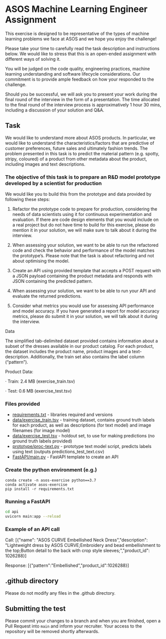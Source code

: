 # ASOS Machine Learning Engineer Assignment

This exercise is designed to be representative of the types of machine learning problems we face at ASOS and we hope you enjoy the challenge!

Please take your time to carefully read the task description and instructions below. We would like to stress that this is an open-ended assignment with different ways of solving it.

You will be judged on the code quality, engineering practices, machine learning understanding and software lifecycle considerations. Our commitment is to provide ample feedback on how your responded to the challenge.

Should you be successful, we will ask you to present your work during the final round of the interview in the form of a presentation. The time allocated to the final round of the interview process is approximatively 1 hour 30 mins, including a discussion of your solution and Q&A.

## Task

We would like to understand more about ASOS products. In particular, we would like to understand the characteristics/factors that are predictive of customer preferences, future sales and ultimately fashion trends. The problem presented in this task is to predict the material pattern (e.g. spotty, stripy, coloured) of a product from other metadata about the product, including images and text descriptions.

### The objective of this task is to prepare an R&D model prototype developed by a scientist for production

We would like you to build this from the prototype and data provided by following these steps:

1. Refactor the prototype code to prepare for production, considering the needs of data scientists using it for continuous experimentation and evaluation. If there are code design elements that you would include on a real project but do not have time to build for this exercise, please do mention it in your solution, we will make sure to talk about it during the interview.

2. When assessing your solution, we want to be able to run the refactored code and check the behavior and performance of the model matches the prototype’s. Please note that the task is about refactoring and not about optimising the model.

3. Create an API using provided template that accepts a POST request with a JSON payload containing the product metadata and responds with JSON containing the predicted pattern.

4. When assessing your solution, we want to be able to run your API and evaluate the returned predictions.

5. Consider what metrics you would use for assessing API performance and model accuracy. If you have generated a report for model accuracy metrics, please do submit it in your solution, we will talk about it during the interview.

Data

The simplified tab-delimited dataset provided contains information about a subset of the dresses available in our product catalog. For each product, the dataset includes the product name, product images and a text-description. Additionally, the train set also contains the label column (“pattern”).

Product Data:

· Train: 2.4 MB (exercise_train.tsv)

· Test: 0.6 MB (exercise_test.tsv)

### Files provided

* [requirements.txt](requirements.txt) - libraries required and versions
* [data/exercise_train.tsv](data/exercise_train.tsv) - training dataset, contains ground truth labels for each product, as well as descriptions (for text model) and image filenames (for image model)
* [data/exercise_test.tsv](data/exercise_test.tsv) - holdout set, to use for making predictions (no ground truth labels provided)
* [prototype/proc-text.py](prototype/proc-text.py) - prototype text model script, predicts labels using text (outputs predictions_test_text.csv)
* [FastAPI/main.py](FastAPI/main.py) - FastAPI template to create an API

### Create the python environment (e.g.)

``` conda
conda create -n asos-exercise python==3.7
conda activate asos-exercise
pip install -r requirements.txt
```

### Running a FastAPI

``` bash
cd api
uvicorn main:app --reload
```

### Example of an API call

Call: [{"name": "ASOS CURVE Embellished Neck Dress","description": "Lightweight dress by ASOS CURVE;Embroidery and bead embellishment to the top;Button detail to the back with crop style sleeves;","product_id": 1026288}]

Response: [{"pattern":"Embellished","product_id":1026288}]

## .github directory

Please do not modify any files in the .github directory.

## Submitting the test

Please commit your changes to a branch and when you are finished, open a Pull Request into `main` and inform your recruiter. Your access to the repository will be removed shortly afterwards.
